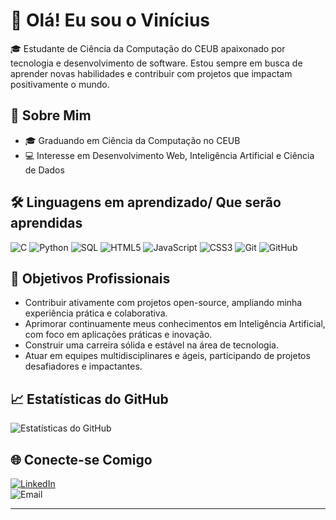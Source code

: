 # 👋 Olá! Eu sou o Vinícius

🎓 Estudante de Ciência da Computação do CEUB apaixonado por tecnologia e desenvolvimento de software. Estou sempre em busca de aprender novas habilidades e contribuir com projetos que impactam positivamente o mundo.

## 🚀 Sobre Mim

- 🎓 Graduando em Ciência da Computação no CEUB
- 💻 Interesse em Desenvolvimento Web, Inteligência Artificial e Ciência de Dados

## 🛠️ Linguagens em aprendizado/ Que serão aprendidas

![C](https://img.shields.io/badge/C-00599C?style=flat&logo=c&logoColor=white)
![Python](https://img.shields.io/badge/Python-3776AB?style=flat&logo=python&logoColor=white)
![SQL](https://img.shields.io/badge/SQL-4479A1?style=flat&logo=postgresql&logoColor=white)
![HTML5](https://img.shields.io/badge/HTML5-E34F26?style=flat&logo=html5&logoColor=white)
![JavaScript](https://img.shields.io/badge/JavaScript-F7DF1E?style=flat&logo=javascript&logoColor=black)
![CSS3](https://img.shields.io/badge/CSS3-1572B6?style=flat&logo=css3&logoColor=white)
![Git](https://img.shields.io/badge/Git-F05032?style=flat&logo=git&logoColor=white)
![GitHub](https://img.shields.io/badge/GitHub-181717?style=flat&logo=github&logoColor=white)

## 🎯 Objetivos Profissionais

- Contribuir ativamente com projetos open-source, ampliando minha experiência prática e colaborativa.
- Aprimorar continuamente meus conhecimentos em Inteligência Artificial, com foco em aplicações práticas e inovação.
- Construir uma carreira sólida e estável na área de tecnologia.
- Atuar em equipes multidisciplinares e ágeis, participando de projetos desafiadores e impactantes.




## 📈 Estatísticas do GitHub

![Estatísticas do GitHub](https://github-readme-stats.vercel.app/api?username=vbc1007&show_icons=true&theme=radical)

## 🌐 Conecte-se Comigo

[![LinkedIn](https://img.shields.io/badge/LinkedIn-0077B5?style=for-the-badge&logo=linkedin&logoColor=white)](https://www.linkedin.com/in/vin%C3%ADcius-carneiro-358916360/)  
![Email](https://img.shields.io/badge/Email-"vinicius.carneiro@gmail.com"-D14836?style=for-the-badge&logo=gmail&logoColor=white)


---
